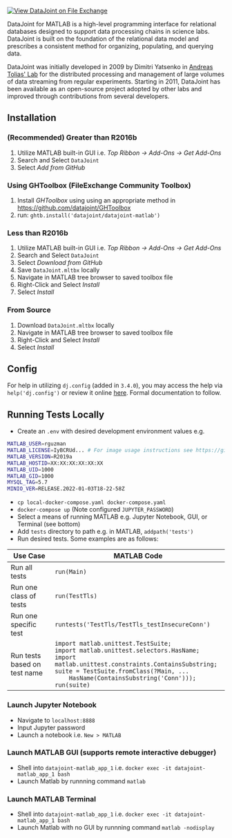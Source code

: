[![View DataJoint on File Exchange](https://www.mathworks.com/matlabcentral/images/matlab-file-exchange.svg)](https://www.mathworks.com/matlabcentral/fileexchange/63218-datajoint)

DataJoint for MATLAB is a high-level programming interface for relational databases designed to support data processing chains in science labs. DataJoint is built on the foundation of the relational data model and prescribes a consistent method for organizing, populating, and querying data.

DataJoint was initially developed in 2009 by Dimitri Yatsenko in [Andreas Tolias' Lab](http://toliaslab.org) for the distributed processing and management of large volumes of data streaming from regular experiments. Starting in 2011, DataJoint has been available as an open-source project adopted by other labs and improved through contributions from several developers.


## Installation

### (Recommended) Greater than R2016b

1. Utilize MATLAB built-in GUI i.e. *Top Ribbon -> Add-Ons -> Get Add-Ons*
2. Search and Select `DataJoint`
3. Select *Add from GitHub*

### Using GHToolbox (FileExchange Community Toolbox)

1. Install *GHToolbox* using using an appropriate method in https://github.com/datajoint/GHToolbox
2. run: `ghtb.install('datajoint/datajoint-matlab')`

### Less than R2016b

1. Utilize MATLAB built-in GUI i.e. *Top Ribbon -> Add-Ons -> Get Add-Ons*
2. Search and Select `DataJoint`
3. Select *Download from GitHub*
4. Save `DataJoint.mltbx` locally
5. Navigate in MATLAB tree browser to saved toolbox file
6. Right-Click and Select *Install*
7. Select *Install*

### From Source

1. Download `DataJoint.mltbx` locally
2. Navigate in MATLAB tree browser to saved toolbox file
3. Right-Click and Select *Install*
4. Select *Install*

## Config
For help in utilizing `dj.config` (added in `3.4.0`), you may access the help via `help('dj.config')` or review it online [here](https://github.com/datajoint/datajoint-matlab/blob/c2bd6b3e195dfeef773d4e12bad5573c461193b0/%2Bdj/config.m#L2-L27). Formal documentation to follow.

## Running Tests Locally

* Create an `.env` with desired development environment values e.g.
``` sh
MATLAB_USER=rguzman
MATLAB_LICENSE=IyBCRUd... # For image usage instructions see https://github.com/guzman-raphael/matlab, https://hub.docker.com/r/raphaelguzman/matlab
MATLAB_VERSION=R2019a
MATLAB_HOSTID=XX:XX:XX:XX:XX:XX
MATLAB_UID=1000
MATLAB_GID=1000
MYSQL_TAG=5.7
MINIO_VER=RELEASE.2022-01-03T18-22-58Z
```
* `cp local-docker-compose.yaml docker-compose.yaml`
* `docker-compose up` (Note configured `JUPYTER_PASSWORD`)
* Select a means of running MATLAB e.g. Jupyter Notebook, GUI, or Terminal (see bottom)
* Add `tests` directory to path e.g. in MATLAB, `addpath('tests')`
* Run desired tests. Some examples are as follows:

| Use Case                     | MATLAB Code                                                                    |
| ---------------------------- | ------------------------------------------------------------------------------ |
| Run all tests                | `run(Main)`                                                              |
| Run one class of tests       | `run(TestTls)`                                                           |
| Run one specific test        | `runtests('TestTls/TestTls_testInsecureConn')`                                   |
| Run tests based on test name | `import matlab.unittest.TestSuite;`<br>`import matlab.unittest.selectors.HasName;`<br>`import matlab.unittest.constraints.ContainsSubstring;`<br>`suite = TestSuite.fromClass(?Main, ... `<br><code>&nbsp;&nbsp;&nbsp;&nbsp;</code>`HasName(ContainsSubstring('Conn')));`<br>`run(suite)`|


### Launch Jupyter Notebook

* Navigate to `localhost:8888`
* Input Jupyter password
* Launch a notebook i.e. `New > MATLAB`


### Launch MATLAB GUI (supports remote interactive debugger)

* Shell into `datajoint-matlab_app_1` i.e. `docker exec -it datajoint-matlab_app_1 bash`
* Launch Matlab by runnning command `matlab`


### Launch MATLAB Terminal

* Shell into `datajoint-matlab_app_1` i.e. `docker exec -it datajoint-matlab_app_1 bash`
* Launch Matlab with no GUI by runnning command `matlab -nodisplay`
